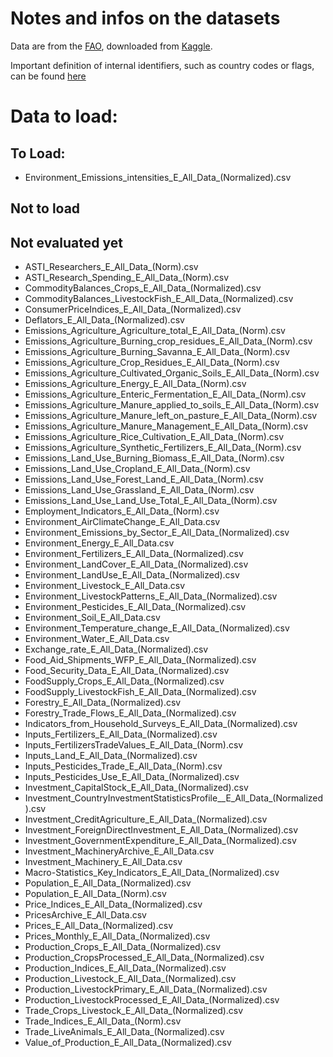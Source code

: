 # Notes and infos on the datasets

Data are from the [FAO](http://www.fao.org/faostat/en/#data/), downloaded from [Kaggle](https://www.kaggle.com/unitednations/global-food-agriculture-statistics).

Important definition of internal identifiers, such as country codes or flags, can be found [here](http://www.fao.org/faostat/en/#definitions)

# Data to load:

## To Load:
- Environment_Emissions_intensities_E_All_Data_(Normalized).csv
## Not to load

## Not evaluated yet
- ASTI_Researchers_E_All_Data_(Norm).csv
- ASTI_Research_Spending_E_All_Data_(Norm).csv
- CommodityBalances_Crops_E_All_Data_(Normalized).csv
- CommodityBalances_LivestockFish_E_All_Data_(Normalized).csv
- ConsumerPriceIndices_E_All_Data_(Normalized).csv
- Deflators_E_All_Data_(Normalized).csv
- Emissions_Agriculture_Agriculture_total_E_All_Data_(Norm).csv
- Emissions_Agriculture_Burning_crop_residues_E_All_Data_(Norm).csv
- Emissions_Agriculture_Burning_Savanna_E_All_Data_(Norm).csv
- Emissions_Agriculture_Crop_Residues_E_All_Data_(Norm).csv
- Emissions_Agriculture_Cultivated_Organic_Soils_E_All_Data_(Norm).csv
- Emissions_Agriculture_Energy_E_All_Data_(Norm).csv
- Emissions_Agriculture_Enteric_Fermentation_E_All_Data_(Norm).csv
- Emissions_Agriculture_Manure_applied_to_soils_E_All_Data_(Norm).csv
- Emissions_Agriculture_Manure_left_on_pasture_E_All_Data_(Norm).csv
- Emissions_Agriculture_Manure_Management_E_All_Data_(Norm).csv
- Emissions_Agriculture_Rice_Cultivation_E_All_Data_(Norm).csv
- Emissions_Agriculture_Synthetic_Fertilizers_E_All_Data_(Norm).csv
- Emissions_Land_Use_Burning_Biomass_E_All_Data_(Norm).csv
- Emissions_Land_Use_Cropland_E_All_Data_(Norm).csv
- Emissions_Land_Use_Forest_Land_E_All_Data_(Norm).csv
- Emissions_Land_Use_Grassland_E_All_Data_(Norm).csv
- Emissions_Land_Use_Land_Use_Total_E_All_Data_(Norm).csv
- Employment_Indicators_E_All_Data_(Norm).csv
- Environment_AirClimateChange_E_All_Data.csv
- Environment_Emissions_by_Sector_E_All_Data_(Normalized).csv
- Environment_Energy_E_All_Data.csv
- Environment_Fertilizers_E_All_Data_(Normalized).csv
- Environment_LandCover_E_All_Data_(Normalized).csv
- Environment_LandUse_E_All_Data_(Normalized).csv
- Environment_Livestock_E_All_Data.csv
- Environment_LivestockPatterns_E_All_Data_(Normalized).csv
- Environment_Pesticides_E_All_Data_(Normalized).csv
- Environment_Soil_E_All_Data.csv
- Environment_Temperature_change_E_All_Data_(Normalized).csv
- Environment_Water_E_All_Data.csv
- Exchange_rate_E_All_Data_(Normalized).csv
- Food_Aid_Shipments_WFP_E_All_Data_(Normalized).csv
- Food_Security_Data_E_All_Data_(Normalized).csv
- FoodSupply_Crops_E_All_Data_(Normalized).csv
- FoodSupply_LivestockFish_E_All_Data_(Normalized).csv
- Forestry_E_All_Data_(Normalized).csv
- Forestry_Trade_Flows_E_All_Data_(Normalized).csv
- Indicators_from_Household_Surveys_E_All_Data_(Normalized).csv
- Inputs_Fertilizers_E_All_Data_(Normalized).csv
- Inputs_FertilizersTradeValues_E_All_Data_(Norm).csv
- Inputs_Land_E_All_Data_(Normalized).csv
- Inputs_Pesticides_Trade_E_All_Data_(Norm).csv
- Inputs_Pesticides_Use_E_All_Data_(Normalized).csv
- Investment_CapitalStock_E_All_Data_(Normalized).csv
- Investment_CountryInvestmentStatisticsProfile__E_All_Data_(Normalized).csv
- Investment_CreditAgriculture_E_All_Data_(Normalized).csv
- Investment_ForeignDirectInvestment_E_All_Data_(Normalized).csv
- Investment_GovernmentExpenditure_E_All_Data_(Normalized).csv
- Investment_MachineryArchive_E_All_Data.csv
- Investment_Machinery_E_All_Data.csv
- Macro-Statistics_Key_Indicators_E_All_Data_(Normalized).csv
- Population_E_All_Data_(Normalized).csv
- Population_E_All_Data_(Norm).csv
- Price_Indices_E_All_Data_(Normalized).csv
- PricesArchive_E_All_Data.csv
- Prices_E_All_Data_(Normalized).csv
- Prices_Monthly_E_All_Data_(Normalized).csv
- Production_Crops_E_All_Data_(Normalized).csv
- Production_CropsProcessed_E_All_Data_(Normalized).csv
- Production_Indices_E_All_Data_(Normalized).csv
- Production_Livestock_E_All_Data_(Normalized).csv
- Production_LivestockPrimary_E_All_Data_(Normalized).csv
- Production_LivestockProcessed_E_All_Data_(Normalized).csv
- Trade_Crops_Livestock_E_All_Data_(Normalized).csv
- Trade_Indices_E_All_Data_(Norm).csv
- Trade_LiveAnimals_E_All_Data_(Normalized).csv
- Value_of_Production_E_All_Data_(Normalized).csv